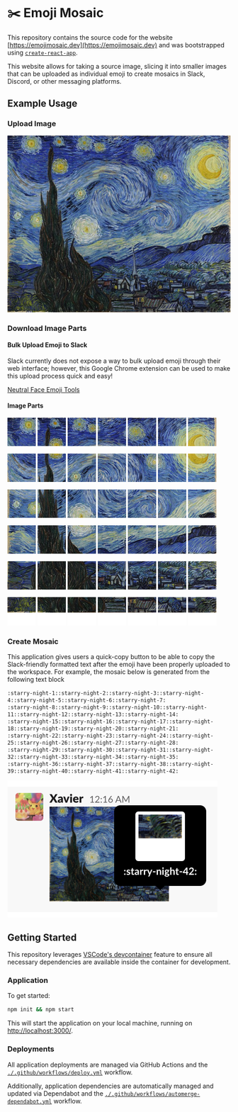 # ✂️ Emoji Mosaic

This repository contains the source code for the website [https://emojimosaic.dev](https://emojimosaic.dev) and was bootstrapped using [`create-react-app`](https://github.com/facebook/create-react-app).

This website allows for taking a source image, slicing it into smaller images that can be uploaded as individual emoji to create mosaics in Slack, Discord, or other messaging platforms.

## Example Usage

### Upload Image

![](./assets/readme/starry-night.jpeg)

### Download Image Parts

#### Bulk Upload Emoji to Slack

Slack currently does not expose a way to bulk upload emoji through their web interface; however, this Google Chrome extension can be used to make this upload process quick and easy!

[Neutral Face Emoji Tools](https://chrome.google.com/webstore/detail/neutral-face-emoji-tools/anchoacphlfbdomdlomnbbfhcmcdmjej)

#### Image Parts

![](./assets/readme/starry-night/starry-night-1.png) ![](./assets/readme/starry-night/starry-night-2.png) ![](./assets/readme/starry-night/starry-night-3.png) ![](./assets/readme/starry-night/starry-night-4.png) ![](./assets/readme/starry-night/starry-night-5.png) ![](./assets/readme/starry-night/starry-night-6.png) ![](./assets/readme/starry-night/starry-night-7.png)

![](./assets/readme/starry-night/starry-night-8.png) ![](./assets/readme/starry-night/starry-night-9.png) ![](./assets/readme/starry-night/starry-night-10.png) ![](./assets/readme/starry-night/starry-night-11.png) ![](./assets/readme/starry-night/starry-night-12.png) ![](./assets/readme/starry-night/starry-night-13.png) ![](./assets/readme/starry-night/starry-night-14.png)

![](./assets/readme/starry-night/starry-night-15.png) ![](./assets/readme/starry-night/starry-night-16.png) ![](./assets/readme/starry-night/starry-night-17.png) ![](./assets/readme/starry-night/starry-night-18.png) ![](./assets/readme/starry-night/starry-night-19.png) ![](./assets/readme/starry-night/starry-night-20.png) ![](./assets/readme/starry-night/starry-night-21.png)

![](./assets/readme/starry-night/starry-night-22.png) ![](./assets/readme/starry-night/starry-night-23.png) ![](./assets/readme/starry-night/starry-night-24.png) ![](./assets/readme/starry-night/starry-night-25.png) ![](./assets/readme/starry-night/starry-night-26.png) ![](./assets/readme/starry-night/starry-night-27.png) ![](./assets/readme/starry-night/starry-night-28.png)

![](./assets/readme/starry-night/starry-night-29.png) ![](./assets/readme/starry-night/starry-night-30.png) ![](./assets/readme/starry-night/starry-night-31.png) ![](./assets/readme/starry-night/starry-night-32.png) ![](./assets/readme/starry-night/starry-night-33.png) ![](./assets/readme/starry-night/starry-night-34.png) ![](./assets/readme/starry-night/starry-night-35.png)

![](./assets/readme/starry-night/starry-night-36.png) ![](./assets/readme/starry-night/starry-night-37.png) ![](./assets/readme/starry-night/starry-night-38.png) ![](./assets/readme/starry-night/starry-night-39.png) ![](./assets/readme/starry-night/starry-night-40.png) ![](./assets/readme/starry-night/starry-night-41.png) ![](./assets/readme/starry-night/starry-night-42.png)

### Create Mosaic

This application gives users a quick-copy button to be able to copy the Slack-friendly formatted text after the emoji have been properly uploaded to the workspace. For example, the mosaic below is generated from the following text block

```
:starry-night-1::starry-night-2::starry-night-3::starry-night-4::starry-night-5::starry-night-6::starry-night-7:
:starry-night-8::starry-night-9::starry-night-10::starry-night-11::starry-night-12::starry-night-13::starry-night-14:
:starry-night-15::starry-night-16::starry-night-17::starry-night-18::starry-night-19::starry-night-20::starry-night-21:
:starry-night-22::starry-night-23::starry-night-24::starry-night-25::starry-night-26::starry-night-27::starry-night-28:
:starry-night-29::starry-night-30::starry-night-31::starry-night-32::starry-night-33::starry-night-34::starry-night-35:
:starry-night-36::starry-night-37::starry-night-38::starry-night-39::starry-night-40::starry-night-41::starry-night-42:
```

![](./assets/readme/slack.png)

## Getting Started

This repository leverages [VSCode's devcontainer](https://code.visualstudio.com/docs/remote/containers) feature to ensure all necessary dependencies are available inside the container for development.

### Application

To get started:

```bash
npm init && npm start
```

This will start the application on your local machine, running on [http://localhost:3000/](http://localhost:3000).

### Deployments

All application deployments are managed via GitHub Actions and the [`./.github/workflows/deploy.yml`](./.github/workflows/deploy.yml) workflow.

Additionally, application dependencies are automatically managed and updated via Dependabot and the [`./.github/workflows/automerge-dependabot.yml`](./.github/workflows/automerge-dependabot.yml) workflow.
